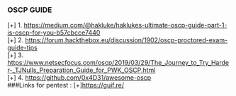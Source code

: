 ### OSCP GUIDE
[+] 1. https://medium.com/@hakluke/haklukes-ultimate-oscp-guide-part-1-is-oscp-for-you-b57cbcce7440 <br>
[+] 2. https://forum.hackthebox.eu/discussion/1902/oscp-proctored-exam-guide-tips<br>
[+] 3. https://www.netsecfocus.com/oscp/2019/03/29/The_Journey_to_Try_Harder-_TJNulls_Preparation_Guide_for_PWK_OSCP.html <br>
[+] 4. https://github.com/0x4D31/awesome-oscp<br>
###Links for pentest :
[+]https://guif.re/ <br>
